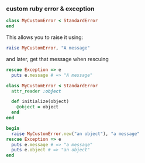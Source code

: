 ### custom ruby error & exception


```ruby
class MyCustomError < StandardError
end
```

This allows you to raise it using:

```ruby
raise MyCustomError, "A message"
```

and later, get that message when rescuing

```ruby
rescue Exception => e
  puts e.message # => "A message"
```

```ruby
class MyCustomError < StandardError
  attr_reader :object

  def initialize(object)
    @object = object
  end
end

begin
  raise MyCustomError.new("an object"), "a message"
rescue Exception => e
  puts e.message # => "a message"
  puts e.object # => "an object"
end
```
